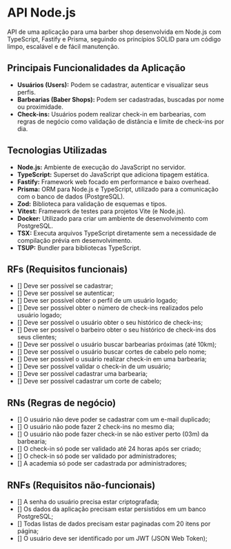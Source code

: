 # API Node.js

API de uma aplicação para uma barber shop desenvolvida em Node.js com TypeScript, Fastify e Prisma, seguindo os princípios SOLID para um código limpo, escalável e de fácil manutenção.

## Principais Funcionalidades da Aplicação

- **Usuários (Users):** Podem se cadastrar, autenticar e visualizar seus perfis.
- **Barbearias (Baber Shops):** Podem ser cadastradas, buscadas por nome ou proximidade.
- **Check-ins:** Usuários podem realizar check-in em barbearias, com regras de negócio como validação de distância e limite de check-ins por dia.

## Tecnologias Utilizadas

- **Node.js:** Ambiente de execução do JavaScript no servidor.
- **TypeScript:** Superset do JavaScript que adiciona tipagem estática.
- **Fastify:** Framework web focado em performance e baixo overhead.
- **Prisma:** ORM para Node.js e TypeScript, utilizado para a comunicação com o banco de dados (PostgreSQL).
- **Zod:** Biblioteca para validação de esquemas e tipos.
- **Vitest:** Framework de testes para projetos Vite (e Node.js).
- **Docker:** Utilizado para criar um ambiente de desenvolvimento com PostgreSQL.
- **TSX:** Executa arquivos TypeScript diretamente sem a necessidade de compilação prévia em desenvolvimento.
- **TSUP:** Bundler para bibliotecas TypeScript.

## RFs (Requisitos funcionais)

- [] Deve ser possível se cadastrar;
- [] Deve ser possível se autenticar;
- [] Deve ser possível obter o perfil de um usuário logado;
- [] Deve ser possível obter o número de check-ins realizados pelo usuário logado;
- [] Deve ser possível o usuário obter o seu histórico de check-ins;
- [] Deve ser possível o barbeiro obter o seu histórico de check-ins dos seus clientes;
- [] Deve ser possível o usuário buscar barbearias próximas (até 10km);
- [] Deve ser possível o usuário buscar cortes de cabelo pelo nome;
- [] Deve ser possível o usuário realizar check-in em uma barbearia;
- [] Deve ser possível validar o check-in de um usuário;
- [] Deve ser possível cadastrar uma barbearia;
- [] Deve ser possível cadastrar um corte de cabelo;

## RNs (Regras de negócio)

- [] O usuário não deve poder se cadastrar com um e-mail duplicado;
- [] O usuário não pode fazer 2 check-ins no mesmo dia;
- [] O usuário não pode fazer check-in se não estiver perto (03m) da barbearia;
- [] O check-in só pode ser validado até 24 horas após ser criado;
- [] O check-in só pode ser validado por administradores;
- [] A academia só pode ser cadastrada por administradores;

## RNFs (Requisitos não-funcionais)

- [] A senha do usuário precisa estar criptografada;
- [] Os dados da aplicação precisam estar persistidos em um banco PostgreSQL;
- [] Todas listas de dados precisam estar paginadas com 20 itens por página;
- [] O usuário deve ser identificado por um JWT (JSON Web Token);

<!--START_SECTION:footer-->

<br />
<br />


<!--END_SECTION:footer-->